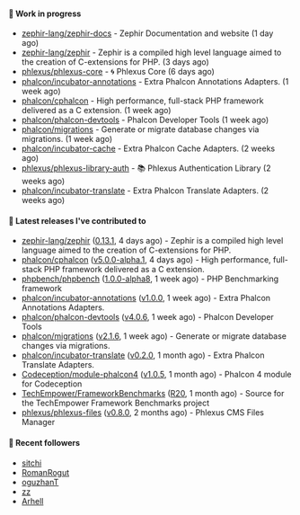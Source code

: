 #### :wrench: Work in progress

- [zephir-lang/zephir-docs](https://github.com/zephir-lang/zephir-docs) - Zephir Documentation and website (1 day ago)
- [zephir-lang/zephir](https://github.com/zephir-lang/zephir) - Zephir is a compiled high level language aimed to the creation of C-extensions for PHP. (3 days ago)
- [phlexus/phlexus-core](https://github.com/phlexus/phlexus-core) - :cyclone: Phlexus Core (6 days ago)
- [phalcon/incubator-annotations](https://github.com/phalcon/incubator-annotations) - Extra Phalcon Annotations Adapters. (1 week ago)
- [phalcon/cphalcon](https://github.com/phalcon/cphalcon) - High performance, full-stack PHP framework delivered as a C extension. (1 week ago)
- [phalcon/phalcon-devtools](https://github.com/phalcon/phalcon-devtools) - Phalcon Developer Tools (1 week ago)
- [phalcon/migrations](https://github.com/phalcon/migrations) - Generate or migrate database changes via migrations. (1 week ago)
- [phalcon/incubator-cache](https://github.com/phalcon/incubator-cache) - Extra Phalcon Cache Adapters. (2 weeks ago)
- [phlexus/phlexus-library-auth](https://github.com/phlexus/phlexus-library-auth) - :books: Phlexus Authentication Library (2 weeks ago)
- [phalcon/incubator-translate](https://github.com/phalcon/incubator-translate) - Extra Phalcon Translate Adapters. (2 weeks ago)

#### :pushpin: Latest releases I've contributed to

- [zephir-lang/zephir](https://github.com/zephir-lang/zephir) ([0.13.1](https://github.com/zephir-lang/zephir/releases/tag/0.13.1), 4 days ago) - Zephir is a compiled high level language aimed to the creation of C-extensions for PHP.
- [phalcon/cphalcon](https://github.com/phalcon/cphalcon) ([v5.0.0-alpha.1](https://github.com/phalcon/cphalcon/releases/tag/v5.0.0-alpha.1), 4 days ago) - High performance, full-stack PHP framework delivered as a C extension.
- [phpbench/phpbench](https://github.com/phpbench/phpbench) ([1.0.0-alpha8](https://github.com/phpbench/phpbench/releases/tag/1.0.0-alpha8), 1 week ago) - PHP Benchmarking framework
- [phalcon/incubator-annotations](https://github.com/phalcon/incubator-annotations) ([v1.0.0](https://github.com/phalcon/incubator-annotations/releases/tag/v1.0.0), 1 week ago) - Extra Phalcon Annotations Adapters.
- [phalcon/phalcon-devtools](https://github.com/phalcon/phalcon-devtools) ([v4.0.6](https://github.com/phalcon/phalcon-devtools/releases/tag/v4.0.6), 1 week ago) - Phalcon Developer Tools
- [phalcon/migrations](https://github.com/phalcon/migrations) ([v2.1.6](https://github.com/phalcon/migrations/releases/tag/v2.1.6), 1 week ago) - Generate or migrate database changes via migrations.
- [phalcon/incubator-translate](https://github.com/phalcon/incubator-translate) ([v0.2.0](https://github.com/phalcon/incubator-translate/releases/tag/v0.2.0), 1 month ago) - Extra Phalcon Translate Adapters.
- [Codeception/module-phalcon4](https://github.com/Codeception/module-phalcon4) ([v1.0.5](https://github.com/Codeception/module-phalcon4/releases/tag/v1.0.5), 1 month ago) - Phalcon 4 module for Codeception
- [TechEmpower/FrameworkBenchmarks](https://github.com/TechEmpower/FrameworkBenchmarks) ([R20](https://github.com/TechEmpower/FrameworkBenchmarks/releases/tag/R20), 1 month ago) - Source for the TechEmpower Framework Benchmarks project
- [phlexus/phlexus-files](https://github.com/phlexus/phlexus-files) ([v0.8.0](https://github.com/phlexus/phlexus-files/releases/tag/v0.8.0), 2 months ago) - Phlexus CMS Files Manager

#### :tada: Recent followers

- [sitchi](https://github.com/sitchi)
- [RomanRogut](https://github.com/RomanRogut)
- [oguzhanT](https://github.com/oguzhanT)
- [zz](https://github.com/zz)
- [Arhell](https://github.com/Arhell)

